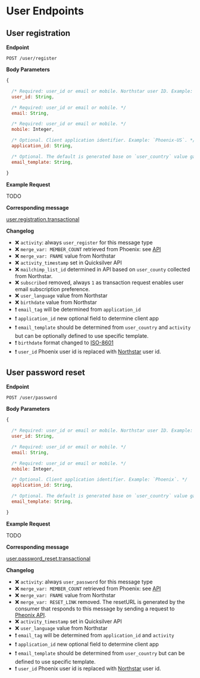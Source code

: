 # User Endpoints

## User registration

**Endpoint**

```
POST /user/register
```


**Body Parameters**

```js
{

  /* Required: user_id or email or mobile. Northstar user ID. Example: `555b9225bffebc31068b4567`. */
  user_id: String,

  /* Required: user_id or email or mobile. */
  email: String,

  /* Required: user_id or email or mobile. */
  mobile: Integer,

  /* Optional. Client application identifier. Example: `Phoenix-US`. */
  application_id: String,

  /* Optional. The default is generated base on `user_country` value gathered from user settings found for `email` or `user_id`. Example: `mb-user-register-US`. Defining this value allows for specification of an alternative template. */
  email_template: String,

}
```


**Example Request**

TODO

**Corresponding message**

[user.registration.transactional](../messages/user.registration.transactional.md)


**Changelog**

- :x: `activity`: always `user_register` for this message type
- :x: `merge_var: MEMBER_COUNT` retrieved from Phoenix: see [API](https://github.com/DoSomething/phoenix/wiki/API#get-member-count)
- :x: `merge_var: FNAME` value from Northstar
- :x: `activity_timestamp` set in Quicksilver API
- :x: `mailchimp_list_id` determined in API based on `user_county` collected from Northstar.
- :x: `subscribed` removed, always `1` as transaction request enables user email subscription preference.
- :x: `user_language` value from Northstar
- :x: `birthdate` value from Northstar
- :heavy_exclamation_mark: `email_tag` will be determined from `application_id`
- :heavy_exclamation_mark: `application_id` new optional field to determine client app
- :heavy_exclamation_mark: `email_template` should be determined from `user_country` and `activity` but can be optionally defined to use specific template.
- :heavy_exclamation_mark: `birthdate` format changed to [ISO-8601](https://en.wikipedia.org/wiki/ISO_8601)
- :heavy_exclamation_mark: `user_id` Phoenix user id is replaced with [Northstar](https://github.com/DoSomething/northstar/blob/dev/documentation/endpoints/users.md#retrieve-a-user) user id.



## User password reset

**Endpoint**

```
POST /user/password
```

**Body Parameters**

```js
{

  /* Required: user_id or email or mobile. Northstar user ID. Example: `555b9225bffebc31068b4567`. */
  user_id: String,

  /* Required: user_id or email or mobile. */
  email: String,

  /* Required: user_id or email or mobile. */
  mobile: Integer,

  /* Optional. Client application identifier. Example: `Phoenix`. */
  application_id: String,

  /* Optional. The default is generated base on `user_country` value gathered from user settings found for `email` or `user_id`. Example: `mb-user-password-US`. Defining this value allows for specification of an alternative template. */
  email_template: String,

}
```

**Example Request**

TODO

**Corresponding message**

[user.password_reset.transactional](../messages/user.password_reset.transactional.md)

**Changelog**

- :x: `activity`: always `user_password` for this message type
- :x: `merge_var: MEMBER_COUNT` retrieved from Phoenix: see [API](https://github.com/DoSomething/phoenix/wiki/API#get-member-count)
- :x: `merge_var: FNAME` value from Northstar
- :x: `merge_var: RESET_LINK` removed. The resetURL is generated by the consumer that responds to this message by sending a request to [Pheonix API](https://github.com/DoSomething/phoenix/wiki/API#get-password-reset-url).
- :x: `activity_timestamp` set in Quicksilver API
- :x: `user_language` value from Northstar
- :heavy_exclamation_mark: `email_tag` will be determined from `application_id` and `activity`
- :heavy_exclamation_mark: `application_id` new optional field to determine client app
- :heavy_exclamation_mark: `email_template` should be determined from `user_country` but can be defined to use specific template.
- :heavy_exclamation_mark: `user_id` Phoenix user id is replaced with [Northstar](https://github.com/DoSomething/northstar/blob/dev/documentation/endpoints/users.md#retrieve-a-user) user id.
